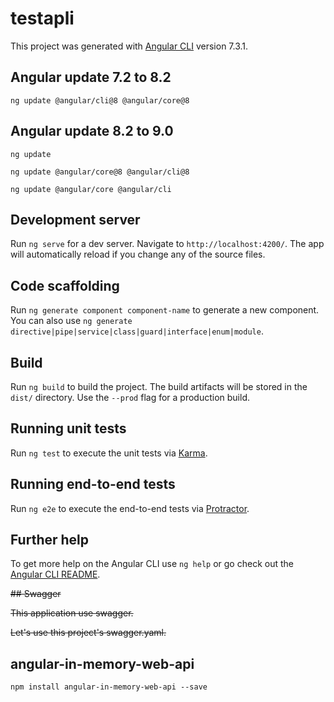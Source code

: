 # testapli

This project was generated with [Angular CLI](https://github.com/angular/angular-cli) version 7.3.1.

## Angular update 7.2 to 8.2

`ng update @angular/cli@8 @angular/core@8`

## Angular update 8.2 to 9.0

`ng update`

`ng update @angular/core@8 @angular/cli@8`

`ng update @angular/core @angular/cli`


## Development server

Run `ng serve` for a dev server. Navigate to `http://localhost:4200/`. The app will automatically reload if you change any of the source files.

## Code scaffolding

Run `ng generate component component-name` to generate a new component. You can also use `ng generate directive|pipe|service|class|guard|interface|enum|module`.

## Build

Run `ng build` to build the project. The build artifacts will be stored in the `dist/` directory. Use the `--prod` flag for a production build.

## Running unit tests

Run `ng test` to execute the unit tests via [Karma](https://karma-runner.github.io).

## Running end-to-end tests

Run `ng e2e` to execute the end-to-end tests via [Protractor](http://www.protractortest.org/).

## Further help

To get more help on the Angular CLI use `ng help` or go check out the [Angular CLI README](https://github.com/angular/angular-cli/blob/master/README.md).

~~## Swagger~~

~~This application use swagger.~~

~~Let's use this project's swagger.yaml.~~

## angular-in-memory-web-api

`npm install angular-in-memory-web-api --save`
